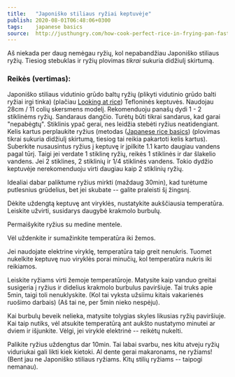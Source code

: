 ```yaml
---
title:   "Japoniško stiliaus ryžiai keptuvėje"
publish: 2020-08-01T06:48:06+0300
tags:    japanese basics
source:  http://justhungry.com/how-cook-perfect-rice-in-frying-pan-fast-and-foolproof
---
```


Aš niekada per daug nemėgau ryžių, kol nepabandžiau Japoniško stiliaus ryžių. Tiesiog stebuklas ir ryžių plovimas *tikrai* sukuria didžiulį skirtumą.

<!--more-->

### Reikės (vertimas):

Japoniško stiliaus vidutinio grūdo baltų ryžių (plikyti vidutinio grūdo balti ryžiai irgi tinka) (plačiau [Looking at rice](http://www.justhungry.com/2007/01/looking_at_rice.html))
Tefloninės keptuvės. Naudojau 28cm / 11 colių skersmens modelį. Rekomenduoju panašų dydi 1 - 2 stiklinėms ryžių.
Sandaraus dangčio. Turėtų būti tikrai sandarus, kad garai "nepabėgtų". Stiklinis ypač gerai, nes leidžia stebėti ryžius neatidengiant.
Kelis kartus perplaukite ryžius (metodas ([Japanese rice basics](http://justhungry.com/2003/11/japanese_basics_1.html)) (plovimas tikrai sukuria didžiulį skirtumą, tiesiog tai reikia pakartoti kelis kartus).
Suberkite nusausintus ryžius į keptuvę ir įpilkite 1.1 karto daugiau vandens pagal tūrį. Taigi jei verdate 1 stiklinę ryžių, reikės 1 stiklinės ir dar šlakelio vandens.
Jei 2 stiklines, 2 stiklinių ir 1/4 stiklinės vandens.
Tokio dydžio keptuvėje nerekomenduoju virti daugiau kaip 2 stiklinių ryžių.

Idealiai dabar paliktume ryžius mirkti (maždaug 30min), kad turėtume putlesnius grūdelius, bet jei skubate -- galite praleisti šį žingsnį.

Dėkite uždengtą keptuvę ant viryklės, nustatykite aukščiausia temperatūra. Leiskite užvirti, susidarys daugybė krakmolo burbulų.

Permaišykite ryžius su medine mentele.

Vėl uždenkite ir sumažinkite temperatūra iki žemos.

Jei naudojate elektrine viryklę, temperatūra taip greit nenukris. Tuomet nukelkite keptuvę nuo viryklės porai minučių, kol temperatūra nukris iki reikiamos.

Leiskite ryžiams virti žemoje temperatūroje. Matysite kaip vanduo greitai susigeria į ryžius ir didelius krakmolo burbulus paviršiuje. Tai truks apie 5min, taigi toli nenuklyskite. (Kol tai vyksta užsiimu kitais vakarienės ruošimo darbais) (Aš tai ne, per 5min nieko nespėju).

Kai burbulų beveik nelieka, matysite tolygias skyles likusias ryžių paviršiuje. Kai taip nutiks, vėl atsukite temperatūrą ant aukšto nustatymo minutei ar dviem ir išjunkite. Vėlgi, jei viryklė elektrinė -- reikėtų nukelti.

Palikite ryžius uždengtus dar 10min. Tai labai svarbu, nes kitu atveju ryžių viduriukai gali likti kiek kietoki. Al dente gerai makaronams, ne ryžiams! (Bent jau ne Japoniško stiliaus ryžiams. Kitų stilių ryžiams -- taipogi nemanau).
